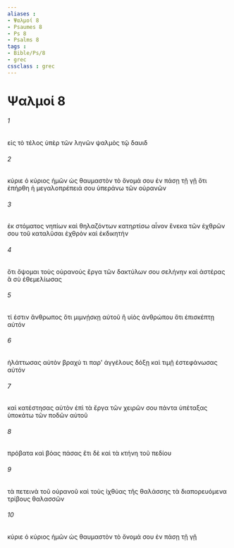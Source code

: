 ```yaml
---
aliases : 
- Ψαλμοί 8
- Psaumes 8
- Ps 8
- Psalms 8
tags : 
- Bible/Ps/8
- grec
cssclass : grec
---
```


# Ψαλμοί 8

###### 1
εἰς τὸ τέλος ὑπὲρ τῶν ληνῶν ψαλμὸς τῷ δαυιδ
###### 2
κύριε ὁ κύριος ἡμῶν ὡς θαυμαστὸν τὸ ὄνομά σου ἐν πάσῃ τῇ γῇ ὅτι ἐπήρθη ἡ μεγαλοπρέπειά σου ὑπεράνω τῶν οὐρανῶν
###### 3
ἐκ στόματος νηπίων καὶ θηλαζόντων κατηρτίσω αἶνον ἕνεκα τῶν ἐχθρῶν σου τοῦ καταλῦσαι ἐχθρὸν καὶ ἐκδικητήν
###### 4
ὅτι ὄψομαι τοὺς οὐρανούς ἔργα τῶν δακτύλων σου σελήνην καὶ ἀστέρας ἃ σὺ ἐθεμελίωσας
###### 5
τί ἐστιν ἄνθρωπος ὅτι μιμνῄσκῃ αὐτοῦ ἢ υἱὸς ἀνθρώπου ὅτι ἐπισκέπτῃ αὐτόν
###### 6
ἠλάττωσας αὐτὸν βραχύ τι παρ' ἀγγέλους δόξῃ καὶ τιμῇ ἐστεφάνωσας αὐτόν
###### 7
καὶ κατέστησας αὐτὸν ἐπὶ τὰ ἔργα τῶν χειρῶν σου πάντα ὑπέταξας ὑποκάτω τῶν ποδῶν αὐτοῦ
###### 8
πρόβατα καὶ βόας πάσας ἔτι δὲ καὶ τὰ κτήνη τοῦ πεδίου
###### 9
τὰ πετεινὰ τοῦ οὐρανοῦ καὶ τοὺς ἰχθύας τῆς θαλάσσης τὰ διαπορευόμενα τρίβους θαλασσῶν
###### 10
κύριε ὁ κύριος ἡμῶν ὡς θαυμαστὸν τὸ ὄνομά σου ἐν πάσῃ τῇ γῇ
